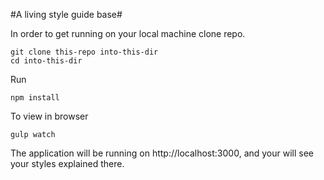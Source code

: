 #A living style guide base#

In order to get running on your local machine clone repo.

```
git clone this-repo into-this-dir
cd into-this-dir
```
Run

```
npm install
```

To view in browser

```
gulp watch
```

The application will be running on http://localhost:3000, and your will see your styles explained there.